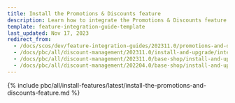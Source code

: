 ```yaml
---
title: Install the Promotions & Discounts feature
description: Learn how to integrate the Promotions & Discounts feature into a Spryker project.
template: feature-integration-guide-template
last_updated: Nov 17, 2023
redirect_from:
  - /docs/scos/dev/feature-integration-guides/202311.0/promotions-and-discounts-feature-integration.html
  - /docs/pbc/all/discount-management/202311.0/install-and-upgrade/integrate-the-promotions-and-discounts-feature.html  
  - /docs/pbc/all/discount-management/202311.0/base-shop/install-and-upgrade/install-the-promotions-and-discounts-feature.html
  - /docs/pbc/all/discount-management/202204.0/base-shop/install-and-upgrade/install-the-promotions-and-discounts-feature.html
---
```


{% include pbc/all/install-features/latest/install-the-promotions-and-discounts-feature.md %} <!-- To edit, see /_includes/pbc/all/install-features/202311.0/install-the-promotions-and-discounts-feature.md -->
